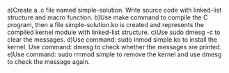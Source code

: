 a)Create a .c file named simple-solution. Write source code with linked-list structure and macro function.
b)Use make command to compile the C program, then a file simple-solution.ko is created and represents the compiled kernel module with linked-list structure.
c)Use sudo dmesg -c to clear the messages. 
d)Use command: sudo inmod simple.ko to install the kernel. Use command: dmesg to check whether the messages are printed.
e)Use command: sudo rmmod simple to remove the kernel and use dmesg to check the message again.
